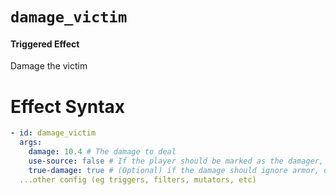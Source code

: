 # `damage_victim`
#### Triggered Effect

Damage the victim

# Effect Syntax
```yaml
- id: damage_victim
  args:
    damage: 10.4 # The damage to deal
    use-source: false # If the player should be marked as the damager, will trigger melee_damage and run listeners: set to false if you don't know what this means
    true-damage: true # (Optional) if the damage should ignore armor, defense, etc
  ...other config (eg triggers, filters, mutators, etc)
```